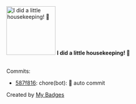 <img src="https://my-badges.github.io/my-badges/chore-commit.png" alt="I did a little housekeeping! 🧹" title="I did a little housekeeping! 🧹" width="128">
<strong>I did a little housekeeping! 🧹</strong>
<br><br>

Commits:

- <a href="https://github.com/WinJayX/000.Linux/commit/587f816f65d8581f58f38389a1080c81ab94dfe3">587f816</a>: chore(bot): 🤖 auto commit


Created by <a href="https://github.com/my-badges/my-badges">My Badges</a>
